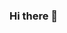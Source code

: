 ### Hi there 👋

<!--
**Manflo27/Manflo27** is a ✨ _special_ ✨ repository because its `README.md` (this file) appears on your GitHub profile.

Here are some ideas to get you started:

- 🔭 I’m currently working on testing, debugging, and reading documentation for the LEARN Application.

- 🌱 I’m currently learning oftware development practices such as Agile methodology and version control systems like Git.

- 📫 How to reach me: #0A66C2 linkedin.com/in/manuel-flores-0816894b/
                      #181717 github.com/Manflo27
                     


- ⚡ Fun fact: The NFl has a team of developers who work on building and maintaining their digital platforms and apps? These developers use a variety of technologies, including React, Ruby on Rails, and Java. In fact, the NFL has a public API that developers can use to build their own applications using NFL data.
-->

